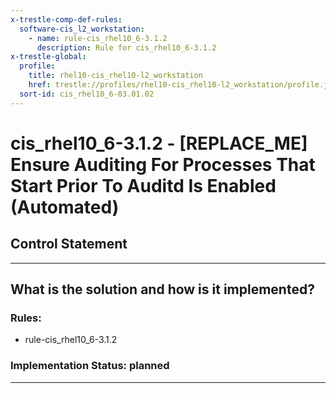 ```yaml
---
x-trestle-comp-def-rules:
  software-cis_l2_workstation:
    - name: rule-cis_rhel10_6-3.1.2
      description: Rule for cis_rhel10_6-3.1.2
x-trestle-global:
  profile:
    title: rhel10-cis_rhel10-l2_workstation
    href: trestle://profiles/rhel10-cis_rhel10-l2_workstation/profile.json
  sort-id: cis_rhel10_6-03.01.02
---
```


# cis_rhel10_6-3.1.2 - \[REPLACE_ME\] Ensure Auditing For Processes That Start Prior To Auditd Is Enabled (Automated)

## Control Statement

______________________________________________________________________

## What is the solution and how is it implemented?

<!-- For implementation status enter one of: implemented, partial, planned, alternative, not-applicable -->

<!-- Note that the list of rules under ### Rules: is read-only and changes will not be captured after assembly to JSON -->

<!-- Add control implementation description here for control: cis_rhel10_6-3.1.2 -->

### Rules:

  - rule-cis_rhel10_6-3.1.2

### Implementation Status: planned

______________________________________________________________________
